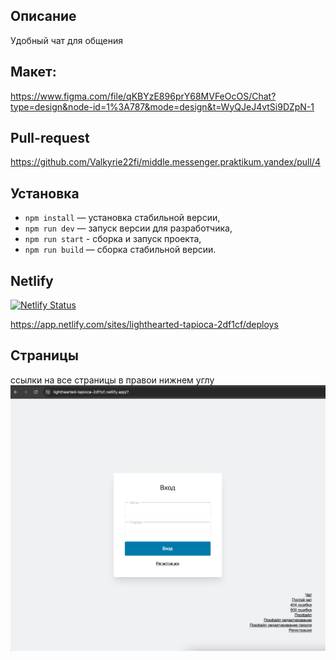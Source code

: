 ## Описание
Удобный чат для общения

## Макет:
https://www.figma.com/file/qKBYzE896prY68MVFeOcOS/Chat?type=design&node-id=1%3A787&mode=design&t=WyQJeJ4vtSi9DZpN-1

## Pull-request
https://github.com/Valkyrie22fi/middle.messenger.praktikum.yandex/pull/4

## Установка
- `npm install` — установка стабильной версии,
- `npm run dev` — запуск версии для разработчика,
- `npm run start` - сборка и запуск проекта,
- `npm run build` — сборка стабильной версии.

## Netlify
[![Netlify Status](https://api.netlify.com/api/v1/badges/c8404268-4e5d-41dc-98da-15c46505e022/deploy-status)](https://app.netlify.com/sites/lighthearted-tapioca-2df1cf/deploys)

https://app.netlify.com/sites/lighthearted-tapioca-2df1cf/deploys

## Страницы
ссылки на все страницы в правои нижнем углу
![Alt text](image.png)
